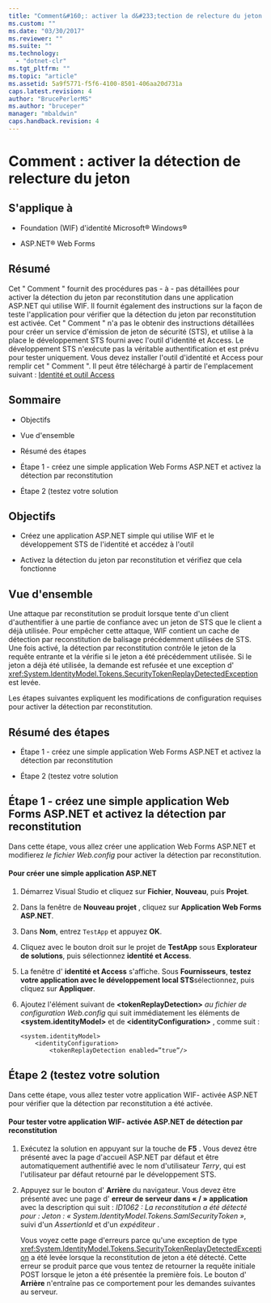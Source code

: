 ```yaml
---
title: "Comment&#160;: activer la d&#233;tection de relecture du jeton | Microsoft Docs"
ms.custom: ""
ms.date: "03/30/2017"
ms.reviewer: ""
ms.suite: ""
ms.technology: 
  - "dotnet-clr"
ms.tgt_pltfrm: ""
ms.topic: "article"
ms.assetid: 5a9f5771-f5f6-4100-8501-406aa20d731a
caps.latest.revision: 4
author: "BrucePerlerMS"
ms.author: "bruceper"
manager: "mbaldwin"
caps.handback.revision: 4
---
```

# Comment&#160;: activer la d&#233;tection de relecture du jeton
## S'applique à  
  
-   Foundation \(WIF\) d'identité Microsoft® Windows®  
  
-   ASP.NET® Web Forms  
  
## Résumé  
 Cet " Comment " fournit des procédures pas \- à \- pas détaillées pour activer la détection du jeton par reconstitution dans une application ASP.NET qui utilise WIF.  Il fournit également des instructions sur la façon de teste l'application pour vérifier que la détection du jeton par reconstitution est activée.  Cet " Comment " n'a pas le obtenir des instructions détaillées pour créer un service d'émission de jeton de sécurité \(STS\), et utilise à la place le développement STS fourni avec l'outil d'identité et Access.  Le développement STS n'exécute pas la véritable authentification et est prévu pour tester uniquement.  Vous devez installer l'outil d'identité et Access pour remplir cet " Comment ".  Il peut être téléchargé à partir de l'emplacement suivant : [Identité et outil Access](http://go.microsoft.com/fwlink/?LinkID=245849)  
  
## Sommaire  
  
-   Objectifs  
  
-   Vue d'ensemble  
  
-   Résumé des étapes  
  
-   Étape 1 \- créez une simple application Web Forms ASP.NET et activez la détection par reconstitution  
  
-   Étape 2 \(testez votre solution  
  
## Objectifs  
  
-   Créez une application ASP.NET simple qui utilise WIF et le développement STS de l'identité et accédez à l'outil  
  
-   Activez la détection du jeton par reconstitution et vérifiez que cela fonctionne  
  
## Vue d'ensemble  
 Une attaque par reconstitution se produit lorsque tente d'un client d'authentifier à une partie de confiance avec un jeton de STS que le client a déjà utilisée.  Pour empêcher cette attaque, WIF contient un cache de détection par reconstitution de balisage précédemment utilisées de STS.  Une fois activé, la détection par reconstitution contrôle le jeton de la requête entrante et la vérifie si le jeton a été précédemment utilisée.  Si le jeton a déjà été utilisée, la demande est refusée et une exception d' <xref:System.IdentityModel.Tokens.SecurityTokenReplayDetectedException> est levée.  
  
 Les étapes suivantes expliquent les modifications de configuration requises pour activer la détection par reconstitution.  
  
## Résumé des étapes  
  
-   Étape 1 \- créez une simple application Web Forms ASP.NET et activez la détection par reconstitution  
  
-   Étape 2 \(testez votre solution  
  
## Étape 1 \- créez une simple application Web Forms ASP.NET et activez la détection par reconstitution  
 Dans cette étape, vous allez créer une application Web Forms ASP.NET et modifierez *le fichier Web.config* pour activer la détection par reconstitution.  
  
#### Pour créer une simple application ASP.NET  
  
1.  Démarrez Visual Studio et cliquez sur **Fichier**, **Nouveau**, puis **Projet**.  
  
2.  Dans la fenêtre de **Nouveau projet** , cliquez sur **Application Web Forms ASP.NET**.  
  
3.  Dans **Nom**, entrez `TestApp` et appuyez **OK**.  
  
4.  Cliquez avec le bouton droit sur le projet de **TestApp** sous **Explorateur de solutions**, puis sélectionnez **identité et Access**.  
  
5.  La fenêtre d' **identité et Access** s'affiche.  Sous **Fournisseurs**, **testez votre application avec le développement local STS**sélectionnez, puis cliquez sur **Appliquer**.  
  
6.  Ajoutez l'élément suivant de **\<tokenReplayDetection\>** *au fichier de configuration Web.config* qui suit immédiatement les éléments de **\<system.identityModel\>** et de **\<identityConfiguration\>** , comme suit :  
  
    ```  
    <system.identityModel>  
        <identityConfiguration>  
            <tokenReplayDetection enabled=”true”/>  
    ```  
  
## Étape 2 \(testez votre solution  
 Dans cette étape, vous allez tester votre application WIF\- activée ASP.NET pour vérifier que la détection par reconstitution a été activée.  
  
#### Pour tester votre application WIF\- activée ASP.NET de détection par reconstitution  
  
1.  Exécutez la solution en appuyant sur la touche de **F5** .  Vous devez être présenté avec la page d'accueil ASP.NET par défaut et être automatiquement authentifié avec le nom d'utilisateur *Terry*, qui est l'utilisateur par défaut retourné par le développement STS.  
  
2.  Appuyez sur le bouton d' **Arrière** du navigateur.  Vous devez être présenté avec une page d' **erreur de serveur dans « \/ » application** avec la description qui suit : *ID1062 : La reconstitution a été détecté pour : Jeton : « System.IdentityModel.Tokens.SamlSecurityToken »*, suivi d'un *AssertionId* et d'un *expéditeur* .  
  
     Vous voyez cette page d'erreurs parce qu'une exception de type <xref:System.IdentityModel.Tokens.SecurityTokenReplayDetectedException> a été levée lorsque la reconstitution de jeton a été détecté.  Cette erreur se produit parce que vous tentez de retourner la requête initiale POST lorsque le jeton a été présentée la première fois.  Le bouton d' **Arrière** n'entraîne pas ce comportement pour les demandes suivantes au serveur.